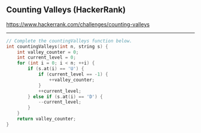 ## Counting Valleys (HackerRank)

<https://www.hackerrank.com/challenges/counting-valleys>

---
```C++
// Complete the countingValleys function below.
int countingValleys(int n, string s) {
    int valley_counter = 0;
    int current_level = 0;
    for (int i = 0; i < n; ++i) {
        if (s.at(i) == 'U') {
            if (current_level == -1) {
                ++valley_counter;
            }
            ++current_level;
        } else if (s.at(i) == 'D') {
            --current_level;
        }
    }
    return valley_counter;
}
```

